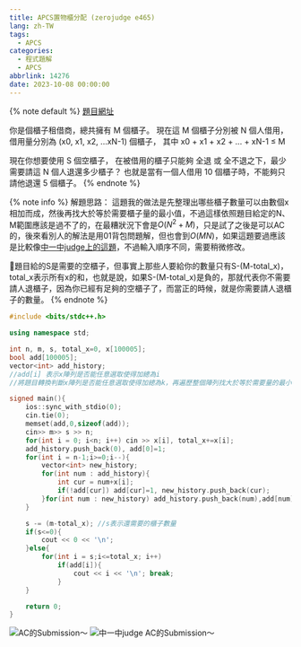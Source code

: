 ```yaml
---
title: APCS置物櫃分配 (zerojudge e465)
lang: zh-TW
tags:
  - APCS
categories:
  - 程式題解
  - APCS
abbrlink: 14276
date: 2023-10-08 00:00:00
---
```


{% note default %}
[題目網址](https://zerojudge.tw/ShowProblem?problemid=e465)

你是個櫃子租借商，總共擁有 M 個櫃子。
現在這 M 個櫃子分別被 N 個人借用，借用量分別為 (x0, x1, x2, ...xN-1) 個櫃子，
其中 x0 + x1 + x2 + ... + xN-1 ≤ M

現在你想要使用 S 個空櫃子，
在被借用的櫃子只能夠 全退 或 全不退之下，最少需要請這 N 個人退還多少櫃子？
也就是當有一個人借用 10 個櫃子時，不能夠只請他退還 5 個櫃子。
{% endnote %}
<!--more-->

{% note info %}
解題思路：
這題我的做法是先整理出哪些櫃子數量可以由數個x相加而成，然後再找大於等於需要櫃子量的最小值，不過這樣依照題目給定的N、M範圍應該是過不了的，在最糟狀況下會是$O(N^2+M)$，只是試了之後是可以AC的，後來看別人的解法是用01背包問題解，但也會到$O(MN)$，如果這題要過應該是比較像[中一中judge上的這題](https://judge.tcirc.tw/ShowProblem?problemid=d075)，不過輸入順序不同，需要稍微修改。

🌟題目給的S是需要的空櫃子，但事實上那些人要給你的數量只有S-(M-total_x)，total_x表示所有x的和，也就是說，如果S-(M-total_x)是負的，那就代表你不需要請人退櫃子，因為你已經有足夠的空櫃子了，而當正的時候，就是你需要請人退櫃子的數量。
{% endnote %}

```c++ APCS置物櫃分配
#include <bits/stdc++.h>

using namespace std;

int n, m, s, total_x=0, x[100005];
bool add[100005];
vector<int> add_history;
//add[i] 表示x陣列是否能任意選取使得加總為i
//將題目轉換判斷x陣列是否能任意選取使得加總為k，再遍歷整個陣列找大於等於需要量的最小值

signed main(){
    ios::sync_with_stdio(0);
    cin.tie(0);
    memset(add,0,sizeof(add));
    cin>> m>> s >> n;
    for(int i = 0; i<n; i++) cin >> x[i], total_x+=x[i];
    add_history.push_back(0), add[0]=1;
    for(int i = n-1;i>=0;i--){
        vector<int> new_history;
        for(int num : add_history){
            int cur = num+x[i];
            if(!add[cur]) add[cur]=1, new_history.push_back(cur);
        }for(int num : new_history) add_history.push_back(num),add[num]=1;
    }

    s -= (m-total_x); //s表示還需要的櫃子數量
    if(s<=0){
        cout << 0 << '\n';
    }else{
        for(int i = s;i<=total_x; i++)
            if(add[i]){
                cout << i << '\n'; break;
            }
    }

    return 0;
}
```

![AC的Submission～](https://i.imgur.com/UkCAPWE.png)
![中一中judge AC的Submission～](https://i.imgur.com/95B9Abz.png)
